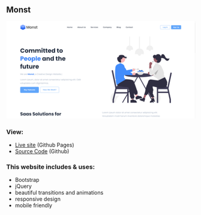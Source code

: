 ## Monst

![project preview](./project-preview.png)

### View:
- [Live site](https://sam4web.github.io/monst-template/) (Github Pages)
- [Source Code](https://github.com/sam4web/monst-template) (Github)


### This website includes & uses:
- Bootstrap
- jQuery
- beautiful transitions and animations
- responsive design
- mobile friendly

